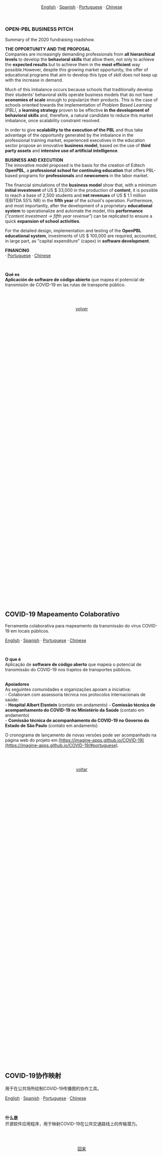 <p align="center">    
    <a href="#english">English</a>
    ·
    <a href="#spanish">Spanish</a>
    ·
    <a href="#portuguese">Portuguese</a>
    ·
    <a href="#chinese">Chinese</a>
</p>

<a name="english"></a>
<br>

### OPEN-PBL BUSINESS PITCH 
Summary of the 2020 fundraising roadshow. <br>

**THE OPPORTUNITY AND THE PROPOSAL** <br>
Companies are increasingly demanding professionals from **all hierarchical levels** to develop the **behavioral skills** that allow them, not only to achieve the **expected results** but to achieve them in the **most efficient** way possible.However, despite this growing market opportunity, the offer of educational programs that aim to develop this type of skill does not keep up with the increase in demand.

Much of this imbalance occurs because schools that traditionally develop their students' behavioral skills operate business models that do not have **economies of scale** enough to popularize their products. This is the case of schools oriented towards the implementation of *Problem Based Learning (PBL)*, a **learning strategy** proven to be effective **in the development of behavioral skills** and, therefore, a natural candidate to reduce this market imbalance, once scalability constraint resolved.

In order to give **scalability to the execution of the PBL** and thus take advantage of the opportunity generated by the imbalance in the professional training market, experienced executives in the education sector propose an innovative **business model**, based on the use of **third party assets** and **intensive use of artificial intelligence**.

**BUSINESS AND EXECUTION** <br>
The innovative model proposed is the basis for the creation of Edtech **OpenPBL**, a **professional school for continuing education** that offers PBL-based programs for **professionals** and **newcomers** in the labor market.

The financial simulations of the **business model** show that, with a minimum **initial investment** of US $ 33,000 in the production of **content**, it is possible to reach a base of 2,500 students and **net revenues** of US $ 1.1 million (EBITDA 55% NR) in the **fifth year** of the school's operation. Furthermore, and most importantly, after the development of a proprietary **educational system** to operationalize and automate the model, this **performance** (*"content investment -> fifth year revenue"*) can be replicated to ensure a quick **expansion of school activities**.

For the detailed design, implementation and testing of the **OpenPBL educational system**, investments of US $ 100,000 are required, accounted, in large part, as "capital expenditure" (capex) in **software development**.

**FINANCING** <br>
    ·
    <a href="#portuguese">Portuguese</a>
    ·
    <a href="#chinese">Chinese</a>
</p>

<br>

**Qué es** <br>
**Aplicación de software de código abierto** que mapea el potencial de transmisión de COVID-19 en las rutas de transporte público. <br><br>

<br>

<p align="center"><a href="#start">volver</a></p>

## <br>
<br><br><br><br><br><br><br><br><br><br><br><br><br><br><br><br><br><br><br><br><br><br><br><br><br>
<br><br><br><br><br><br><br><br><br><br><br><br><br><br><br><br><br><br><br><br><br><br><br><br><br>



<a name="portuguese"></a> 
<br>

## COVID-19 Mapeamento Colaborativo 
Ferramenta colaborativa para mapeamento da transmissão do vírus COVID-19 em locais públicos. <br>

<p>
    <a href="#start">English</a>
    ·
    <a href="#spanish">Spanish</a>
    ·
    <a href="#portuguese">Portuguese</a>
    ·
    <a href="#chinese">Chinese</a>
</p>

<br>

**O que é** <br>
Aplicação de **software de código aberto** que mapeia o potencial de transmissão do COVID-19 nos trajetos de transportes públicos. <br><br>

**Apoiadores**  <br>
As seguintes comunidades e organizações apoiam a iniciativa: <br>
    - Colaboram com assessoria técnica nos protocolos internacionais de saúde: <br>
    - **Hospital Albert Eisntein** (contato em andamento) 
    - **Comissão técnica de acompanhamento do COVID-19 no Ministério da Saúde** (contato em andamento) <br>
    - **Comissão técnica de acompanhamento do COVID-19 no Governo do Estado de São Paulo** (contato em andamento) <br>

O cronograma de lançamento de novas versões pode ser acompanhado na página web do projeto em [https://imagine-apps.github.io/COVID-19](https://imagine-apps.github.io/COVID-19/#portuguese). <br><br>

<br>

<p align="center"><a href="#start">voltar</a></p>

## <br>
<br><br><br><br><br><br><br><br><br><br><br><br><br><br><br><br><br><br><br><br><br><br><br><br><br>
<br><br><br><br><br><br><br><br><br><br><br><br><br><br><br><br><br><br><br><br><br><br><br><br><br>


<a name="chinese"></a>
<br>

## COVID-19协作映射
用于在公共场所绘制COVID-19传播图的协作工具。<br>

<p>
    <a href="#start">English</a>
    ·
    <a href="#spanish">Spanish</a>
    ·
    <a href="#portuguese">Portuguese</a>
    ·
    <a href="#chinese">Chinese</a>
</p>

<br>

**什么是** <br>
开源软件应用程序，用于映射COVID-19在公共交通路线上的传输潜力。<br><br>


<br>

<p align="center"><a href="#start">回来</a></p>

## <br>
